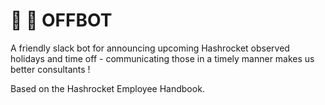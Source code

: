 # 🔌 🤖 OFFBOT

A friendly slack bot for announcing upcoming Hashrocket observed holidays and
time off - communicating those in a timely manner makes us better consultants !

Based on the Hashrocket Employee Handbook.
